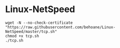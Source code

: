 # Linux-NetSpeed
```
wget -N --no-check-certificate "https://raw.githubusercontent.com/behoane/Linux-NetSpeed/master/tcp.sh"
chmod +x tcp.sh
./tcp.sh
```
